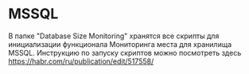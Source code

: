 # MSSQL
В папке "Database Size Monitoring" хранятся все скрипты для инициализации функционала  Мониторинга места для хранилища MSSQL.
Инструкцию по запуску скриптов можно посмотреть здесь 
https://habr.com/ru/publication/edit/517558/
